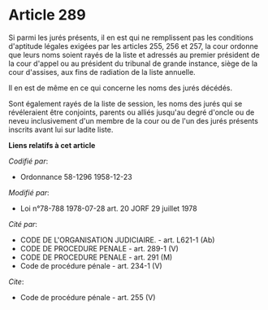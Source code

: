 # Article 289

Si parmi les jurés présents, il en est qui ne remplissent pas les conditions d'aptitude légales exigées par les articles 255,
256 et 257, la cour ordonne que leurs noms soient rayés de la liste et adressés au premier président de la cour d'appel ou au
président du tribunal de grande instance, siège de la cour d'assises, aux fins de radiation de la liste annuelle. 

Il en est de même en ce qui concerne les noms des jurés décédés. 

Sont également rayés de la liste de session, les noms des jurés qui se révéleraient être conjoints, parents ou alliés
jusqu'au degré d'oncle ou de neveu inclusivement d'un membre de la cour ou de l'un des jurés présents inscrits avant lui sur
ladite liste.

**Liens relatifs à cet article**

_Codifié par_:

  - Ordonnance 58-1296 1958-12-23

_Modifié par_:

  - Loi n°78-788 1978-07-28 art. 20 JORF 29 juillet 1978

_Cité par_:

  - CODE DE L'ORGANISATION JUDICIAIRE. - art. L621-1 (Ab)
  - CODE DE PROCEDURE PENALE - art. 289-1 (V)
  - CODE DE PROCEDURE PENALE - art. 291 (M)
  - Code de procédure pénale - art. 234-1 (V)

_Cite_:

  - Code de procédure pénale - art. 255 (V)
